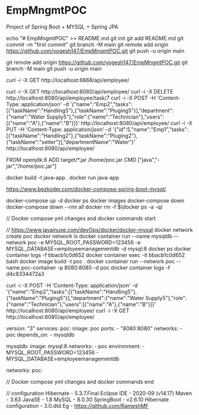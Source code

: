 # EmpMngmtPOC

Project of Spring Boot + MYSQL + Spring JPA 

echo "# EmpMngmtPOC" >> README.md
git init
git add README.md
git commit -m "first commit"
git branch -M main
git remote add origin https://github.com/yogesh147/EmpMngmtPOC.git
git push -u origin main

git remote add origin https://github.com/yogesh147/EmpMngmtPOC.git
git branch -M main
git push -u origin main

curl -i -X GET http://localhost:6868/api/employee/

curl -i -X GET http://localhost:8080/api/employee/
curl -i -X DELETE http://localhost:8080/api/employee/task/7
curl -i -X POST -H 'Content-Type: application/json' -d '{"name":"Emp2","tasks":[{"taskName":"Handling5"},{"taskName":"Pluging5"}],"department":{"name":"Water Supply5"},"role":{"name":"Technician"},"users":[{"name":"A"},{"name":"B"}]}' http://localhost:8080/api/employee/
curl -i -X PUT -H 'Content-Type: application/json' -d '{"id":5,"name":"Emp1","tasks":[{"taskName":"Handling2"},{"taskName":"Pluging2"},{"taskName":"setter"}],"departmentName":"Water"}' http://localhost:8080/api/employee/

FROM openjdk:8
ADD target/*.jar /home/poc.jar
CMD ["java","-jar","/home/poc.jar"]

docker build -t java-app .
docker run java-app

https://www.bezkoder.com/docker-compose-spring-boot-mysql/

docker-compose up -d
docker ps
docker images
docker-compose down
docker-compose down --rmi all
docker rm -f $(docker ps -a -q)


// Docker compose yml changes and docker commands start

// https://www.javainuse.com/devOps/docker/docker-mysql
docker network create poc
docker network ls
docker container run --name mysqldb --network poc -e MYSQL_ROOT_PASSWORD=123456 -e MYSQL_DATABASE=employeemanagementdb -d mysql:8
docker ps
docker container logs -f bbacb1c0d652 
docker container exec -it bbacb1c0d652  bash
docker image build -t poc .
docker container run --network poc --name poc-container -p 8080:8080 -d poc
docker container logs -f d4c8334472a3 

curl -i -X POST -H 'Content-Type: application/json' -d '{"name":"Emp2","tasks":[{"taskName":"Handling5"},{"taskName":"Pluging5"}],"department":{"name":"Water Supply5"},"role":{"name":"Technician"},"users":[{"name":"A"},{"name":"B"}]}' http://localhost:8080/api/employee/
curl -i -X GET http://localhost:8080/api/employee/

version: "3"
services:
  poc:
    image: poc
    ports:
      - "8080:8080"
    networks:
      - poc
    depends_on:
      - mysqldb
 
  mysqldb:
    image: mysql:8
    networks:
      - poc
    environment:
      - MYSQL_ROOT_PASSWORD=123456
      - MYSQL_DATABASE=employeemanagementdb  

networks:
  poc: 


// Docker compose yml changes and docker commands end

// configuration
Hibernate - 5.3.7.Final
Eclipse IDE - 2020-09 (v14.17)
Maven - 3.63
JavaSE - 1.8
MySQL - 8.0.30
SpringBoot - v2.6.10
Hibernate configuration - 3.0.dtd
Eg - https://github.com/RameshMF


